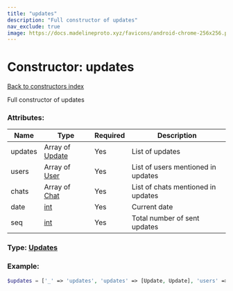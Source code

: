 ```yaml
---
title: "updates"
description: "Full constructor of updates"
nav_exclude: true
image: https://docs.madelineproto.xyz/favicons/android-chrome-256x256.png
---
```

# Constructor: updates  
[Back to constructors index](/API_docs/constructors/index.md)



Full constructor of updates

### Attributes:

| Name     |    Type       | Required | Description |
|----------|---------------|----------|-------------|
|updates|Array of [Update](/API_docs/types/Update.md) | Yes|List of updates|
|users|Array of [User](/API_docs/types/User.md) | Yes|List of users mentioned in updates|
|chats|Array of [Chat](/API_docs/types/Chat.md) | Yes|List of chats mentioned in updates|
|date|[int](/API_docs/types/int.md) | Yes|Current date|
|seq|[int](/API_docs/types/int.md) | Yes|Total number of sent updates|



### Type: [Updates](/API_docs/types/Updates.md)


### Example:

```php
$updates = ['_' => 'updates', 'updates' => [Update, Update], 'users' => [User, User], 'chats' => [Chat, Chat], 'date' => int, 'seq' => int];
```  
